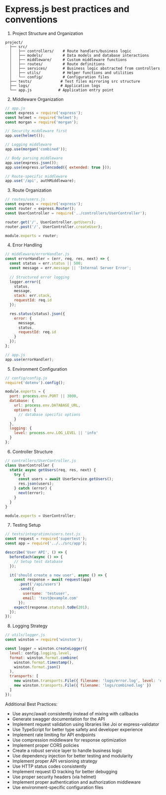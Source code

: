 # Express.js best practices and conventions

1. Project Structure and Organization
```
project/
  ├── src/
  │   ├── controllers/    # Route handlers/business logic
  │   ├── models/         # Data models and database interactions
  │   ├── middleware/     # Custom middleware functions
  │   ├── routes/         # Route definitions
  │   ├── services/       # Business logic abstracted from controllers
  │   ├── utils/          # Helper functions and utilities
  │   └── config/         # Configuration files
  ├── tests/             # Test files mirroring src structure
  ├── logs/              # Application logs
  └── app.js            # Application entry point
```

2. Middleware Organization
```javascript
// app.js
const express = require('express');
const helmet = require('helmet');
const morgan = require('morgan');

// Security middleware first
app.use(helmet());

// Logging middleware
app.use(morgan('combined'));

// Body parsing middleware
app.use(express.json());
app.use(express.urlencoded({ extended: true }));

// Route-specific middleware
app.use('/api', authMiddleware);
```

3. Route Organization
```javascript
// routes/users.js
const express = require('express');
const router = express.Router();
const UserController = require('../controllers/UserController');

router.get('/', UserController.getUsers);
router.post('/', UserController.createUser);

module.exports = router;
```

4. Error Handling
```javascript
// middleware/errorHandler.js
const errorHandler = (err, req, res, next) => {
  const status = err.status || 500;
  const message = err.message || 'Internal Server Error';
  
  // Structured error logging
  logger.error({
    status,
    message,
    stack: err.stack,
    requestId: req.id
  });

  res.status(status).json({
    error: {
      message,
      status,
      requestId: req.id
    }
  });
};

// app.js
app.use(errorHandler);
```

5. Environment Configuration
```javascript
// config/config.js
require('dotenv').config();

module.exports = {
  port: process.env.PORT || 3000,
  database: {
    url: process.env.DATABASE_URL,
    options: {
      // database specific options
    }
  },
  logging: {
    level: process.env.LOG_LEVEL || 'info'
  }
};
```

6. Controller Structure
```javascript
// controllers/UserController.js
class UserController {
  static async getUsers(req, res, next) {
    try {
      const users = await UserService.getUsers();
      res.json(users);
    } catch (error) {
      next(error);
    }
  }
}

module.exports = UserController;
```

7. Testing Setup
```javascript
// tests/integration/users.test.js
const request = require('supertest');
const app = require('../../src/app');

describe('User API', () => {
  beforeEach(async () => {
    // Setup test database
  });

  it('should create a new user', async () => {
    const response = await request(app)
      .post('/api/users')
      .send({
        username: 'testuser',
        email: 'test@example.com'
      });
    expect(response.status).toBe(201);
  });
});
```

8. Logging Strategy
```javascript
// utils/logger.js
const winston = require('winston');

const logger = winston.createLogger({
  level: config.logging.level,
  format: winston.format.combine(
    winston.format.timestamp(),
    winston.format.json()
  ),
  transports: [
    new winston.transports.File({ filename: 'logs/error.log', level: 'error' }),
    new winston.transports.File({ filename: 'logs/combined.log' })
  ]
});
```

Additional Best Practices:

- Use async/await consistently instead of mixing with callbacks
- Generate swagger documentation for the API
- Implement request validation using libraries like Joi or express-validator
- Use TypeScript for better type safety and developer experience
- Implement rate limiting for API endpoints
- Use compression middleware for response optimization
- Implement proper CORS policies
- Create a robust service layer to handle business logic
- Use dependency injection for better testing and modularity
- Implement proper API versioning strategy
- Use HTTP status codes consistently
- Implement request ID tracking for better debugging
- Use proper security headers (via helmet)
- Implement proper authentication and authorization middleware
- Use environment-specific configuration files

